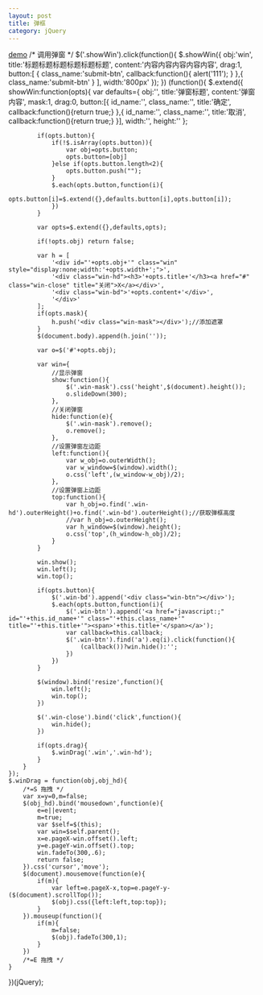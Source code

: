 ```yaml
---
layout: post
title: 弹框
category: jQuery
---
```


[demo](http://f2es.net/demo/show_window.html)
/* 调用弹窗 */
$('.showWin').click(function(){
    $.showWin({
        obj:'win',
        title:'标题标题标题标题标题标题',
        content:'内容内容内容内容内容',
        drag:1,
        button:[
        {
            class_name:'submit-btn',
            callback:function(){
                alert('111');
            }
        },{
            class_name:'submit-btn'
        }
        ],
        width:'800px'
    });
})
(function(){
    $.extend({
        showWin:function(opts){
            var defaults={
                obj:'',
                title:'弹窗标题',
                content:'弹窗内容',
                mask:1,
                drag:0,
                button:[{
                    id_name:'',
                    class_name:'',
                    title:'确定',
                    callback:function(){return true;}
                },{
                    id_name:'',
                    class_name:'',
                    title:'取消',
                    callback:function(){return true;}
                }],
                width:'',
                height:''
            };

            if(opts.button){
                if(!$.isArray(opts.button)){
                    var obj=opts.button;
                    opts.button=[obj]
                }else if(opts.button.length<2){
                    opts.button.push("");
                }
                $.each(opts.button,function(i){
                    opts.button[i]=$.extend({},defaults.button[i],opts.button[i]);
                })
            }

            var opts=$.extend({},defaults,opts);
            
            if(!opts.obj) return false;

            var h = [
                '<div id="'+opts.obj+'" class="win" style="display:none;width:'+opts.width+';">',
                '<div class="win-hd"><h3>'+opts.title+'</h3><a href="#" class="win-close" title="关闭">X</a></div>',
                '<div class="win-bd">'+opts.content+'</div>',
                '</div>'
            ];
            if(opts.mask){
                h.push('<div class="win-mask"></div>');//添加遮罩
            }
            $(document.body).append(h.join(''));
            
            var o=$('#'+opts.obj);
            
            var win={
                //显示弹窗
                show:function(){
                    $('.win-mask').css('height',$(document).height());
                    o.slideDown(300);
                },
                //关闭弹窗
                hide:function(e){
                    $('.win-mask').remove();
                    o.remove();
                },
                //设置弹窗左边距
                left:function(){
                    var w_obj=o.outerWidth();
                    var w_window=$(window).width();
                    o.css('left',(w_window-w_obj)/2);
                },
                //设置弹窗上边距
                top:function(){
                    var h_obj=o.find('.win-hd').outerHeight()+o.find('.win-bd').outerHeight();//获取弹框高度
                    //var h_obj=o.outerHeight();
                    var h_window=$(window).height();
                    o.css('top',(h_window-h_obj)/2);
                }
            }
            
            win.show();
            win.left();
            win.top();

            if(opts.button){
                $('.win-bd').append('<div class="win-btn"></div>');
                $.each(opts.button,function(i){
                    $('.win-btn').append('<a href="javascript:;" id="'+this.id_name+'" class="'+this.class_name+'" title="'+this.title+'"><span>'+this.title+'</span></a>');
                    var callback=this.callback;
                    $('.win-btn').find('a').eq(i).click(function(){
                        (callback())?win.hide():'';
                    })
                })
            }
            
            $(window).bind('resize',function(){
                win.left();
                win.top();
            })
            
            $('.win-close').bind('click',function(){
                win.hide();
            })

            if(opts.drag){
                $.winDrag('.win','.win-hd');    
            }
        }
    });
    $.winDrag = function(obj,obj_hd){
        /*=S 拖拽 */
        var x=y=0,m=false;
        $(obj_hd).bind('mousedown',function(e){
            e=e||event;
            m=true;
            var $self=$(this);
            var win=$self.parent();
            x=e.pageX-win.offset().left;
            y=e.pageY-win.offset().top;
            win.fadeTo(300,.6);
            return false;
        }).css('cursor','move');
        $(document).mousemove(function(e){
            if(m){
                var left=e.pageX-x,top=e.pageY-y-($(document).scrollTop());
                $(obj).css({left:left,top:top});
            }
        }).mouseup(function(){
            if(m){
                m=false;
                $(obj).fadeTo(300,1);
            }
        })
        /*=E 拖拽 */
    }
})(jQuery);